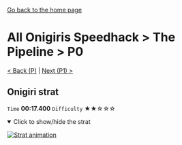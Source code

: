 [Go back to the home page](https://github.com/Doublevil/scbspeedrun)

# All Onigiris Speedhack > The Pipeline > P0

[< Back (P)](https://github.com/Doublevil/scbspeedrun/blob/main/levels/arb_sh/P/P.md) | [Next (P1) >](https://github.com/Doublevil/scbspeedrun/blob/main/levels/arb_sh/P/P1.md)

## Onigiri strat

`Time` **00:17.400** `Difficulty` ★★☆☆☆
<details open>
  <summary>Click to show/hide the strat</summary>

  [![Strat animation](https://github.com/Doublevil/scbspeedrun/blob/main/media/levels/P/P0_OnigiriStrat.webp)](https://github.com/Doublevil/scbspeedrun/blob/main/media/levels/P/P0_OnigiriStrat.mp4?raw=true)
</details>

